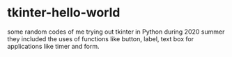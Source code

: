 # tkinter-hello-world
some random codes of me trying out tkinter in Python during 2020 summer\
they included the uses of functions like button, label, text box for applications like timer and form.
